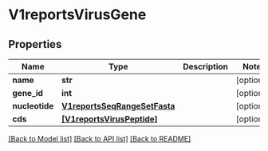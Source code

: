 # V1reportsVirusGene


## Properties
Name | Type | Description | Notes
------------ | ------------- | ------------- | -------------
**name** | **str** |  | [optional] 
**gene_id** | **int** |  | [optional] 
**nucleotide** | [**V1reportsSeqRangeSetFasta**](V1reportsSeqRangeSetFasta.md) |  | [optional] 
**cds** | [**[V1reportsVirusPeptide]**](V1reportsVirusPeptide.md) |  | [optional] 

[[Back to Model list]](../README.md#documentation-for-models) [[Back to API list]](../README.md#documentation-for-api-endpoints) [[Back to README]](../README.md)


